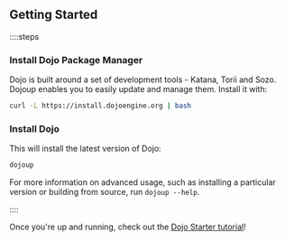 ## Getting Started

::::steps

### Install Dojo Package Manager

Dojo is built around a set of development tools - Katana, Torii and Sozo. Dojoup enables you to easily update and manage them. Install it with:

```sh
curl -L https://install.dojoengine.org | bash
```

### Install Dojo

This will install the latest version of Dojo:

```sh
dojoup
```

For more information on advanced usage, such as installing a particular version or building from source, run `dojoup --help`.

::::

Once you're up and running, check out the [Dojo Starter tutorial](/tutorial/dojo-starter)!
